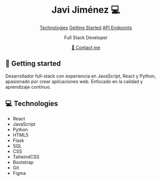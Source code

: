
<h1 align="center" style="font-weight: bold;">Javi Jiménez 💻</h1>

<p align="center">
<a href="#tech">Technologies</a>
<a href="#started">Getting Started</a>
<a href="#routes">API Endpoints</a>

 
</p>


<p align="center">Full Stack Developer</p>


<p align="center">
<a href="https://www.linkedin.com/in/javierjimenezc1/">📱 Contact me</a>
</p>

<h2 id="started">🚀 Getting started</h2>

Desarrollador full-stack con experiencia en JavaScript, React y Python, apasionado por crear aplicaciones web. Enfocado en la calidad y aprendizaje continuo.

<h2 id="technologies">💻 Technologies</h2>

- React 
- JavaScript
- Python
- HTML5
- Flask
- SQL
- CSS
- TailwindCSS
- Bootstrap
- Git
- Figma
